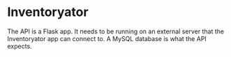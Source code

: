 # Inventoryator

The API is a Flask app. It needs to be running on an external server that the Inventoryator app can connect to.
A MySQL database is what the API expects.
